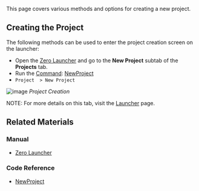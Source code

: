 This page covers various methods and options for creating a new project.


## Creating the Project

The following methods can be used to enter the project creation screen on the launcher:
* Open the [Zero Launcher](https://github.com/zeroengineteam/ZeroDocs/zero_editor_documentation/ZeroManual/Editor/Launcher.markdown) and go to the **New Project** subtab of the **Projects** tab.
* Run  the [Command](https://github.com/zeroengineteam/ZeroDocs/zero_editor_documentation/zeromanual/editor/editorcommands/commands.markdown): [NewProject](https://github.com/zeroengineteam/ZeroDocs/code_reference/command_reference.markdown#newproject)
* `Project  > New Project`



![image](https://media.githubusercontent.com/media/zeroengineteam/ZeroFiles/master/doc_files/47798.png) *Project Creation*


NOTE: For more details on this tab, visit the [Launcher](https://github.com/zeroengineteam/ZeroDocs/zero_editor_documentation/zeromanual/editor/launcher.markdown#new-project) page.

 ## Related Materials
 ### Manual
- [Zero Launcher](https://github.com/zeroengineteam/ZeroDocs/zero_editor_documentation/ZeroManual/Editor/Launcher.markdown)

 ### Code Reference
- [NewProject](https://github.com/zeroengineteam/ZeroDocs/code_reference/command_reference.markdown#newproject) 

 